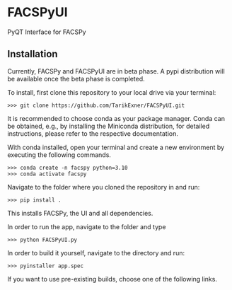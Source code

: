 # FACSPyUI
PyQT Interface for FACSPy

## Installation
Currently, FACSPy and FACSPyUI are in beta phase. A pypi distribution will be available once the beta phase is completed.

To install, first clone this repository to your local drive via your terminal:

```shell
>>> git clone https://github.com/TarikExner/FACSPyUI.git
```

It is recommended to choose conda as your package manager. Conda can be obtained, e.g., by installing the Miniconda distribution, for detailed instructions, please refer to the respective documentation.

With conda installed, open your terminal and create a new environment by executing the following commands.
```shell
>>> conda create -n facspy python=3.10
>>> conda activate facspy
```

Navigate to the folder where you cloned the repository in and run:
```shell
>>> pip install .
```

This installs FACSPy, the UI and all dependencies.

In order to run the app, navigate to the folder and type
```shell
>>> python FACSPyUI.py
```


In order to build it yourself, navigate to the directory and run:
```shell
>>> pyinstaller app.spec
```

If you want to use pre-existing builds, choose one of the following links.

